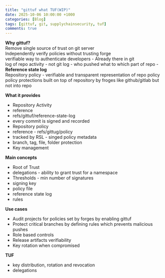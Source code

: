 ```yaml
---
title: "gittuf what TUF(WIP)"
date: 2025-10-06 10:00:00 +1000
categories: [Blog]
tags: [gittuf, git, supplychainsecurity, tuf]
comments: true
---
```


**Why gittuf?**  
Remove single source of trust on git server  
Independently verify policies without trusting forge   
verifiable way to authenticate developers - Already there in git  
log of repo activity - not git log - who pushed what to which part of repo - **Reference state log**  
Repository policy - verifiable and transparent representation of repo policy  
policy protections built on top of repository by froges like github/gitlab but not into repo  

**What it provides**  
- Repository Activity
- reference
- refs/gittuf/reference-state-log
- every commit is signed and recorded
- Repository policy
- reference - refs/gittug/policy
- tracked by RSL - singed policy metadata
- branch, tag, file, folder protection
- Key management

**Main concepts**  
- Root of Trust
- delegations - ability to grant trust for a namespace
- Thresholds - min number of signatures
- signing key
- policy file
- reference state log
- rules

**Use cases**  
- Audit projects for policies set by forges by enabling gittuf
- Protect critical branches by defining rules which prevents malicious pushes
- Role based controls
- Release artifacts verifiability
- Key rotation when compromised

**TUF**  
- key distribution, rotation and revocation
- delegations
